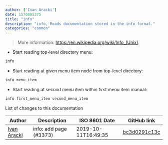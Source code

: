 ```yaml
---
author: ['Ivan Aracki']
date: 1570805375
title: "info"
description: "info, Reads documentation stored in the info format."
categories: "common"
---
```

> More information: <https://en.wikipedia.org/wiki/Info_(Unix)>.

- Start reading top-level directory menu:

```bash
info
```

- Start reading at given menu item node from top-level directory:

```bash
info menu_item
```

- Start reading at second menu item within first menu item manual:

```bash
info first_menu_item second_menu_item
```
List of changes to this documentation


Author | Description | ISO 8601 Date | GitHub link
------|-----|-----|-----
[Ivan Aracki](mailto:aracki.ivan@gmail.com) | info: add page (#3373) | 2019-10-11T16:49:35 | [bc3d0291c13c](https://github.com/tldr-pages/tldr/commit/bc3d0291c13cb3edd4542debc62aa8f4cb45d528)

